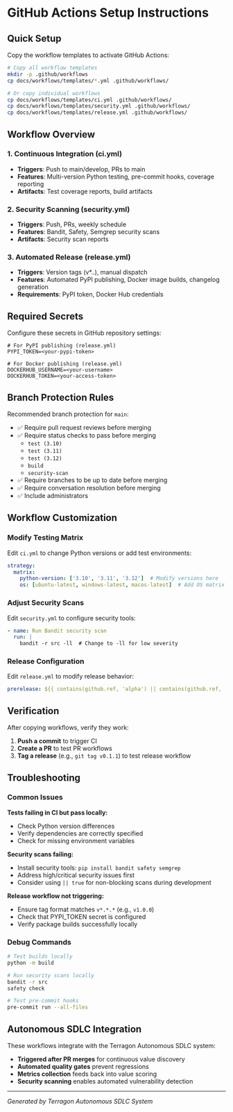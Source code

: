 # GitHub Actions Setup Instructions

## Quick Setup

Copy the workflow templates to activate GitHub Actions:

```bash
# Copy all workflow templates
mkdir -p .github/workflows
cp docs/workflows/templates/*.yml .github/workflows/

# Or copy individual workflows
cp docs/workflows/templates/ci.yml .github/workflows/
cp docs/workflows/templates/security.yml .github/workflows/
cp docs/workflows/templates/release.yml .github/workflows/
```

## Workflow Overview

### 1. Continuous Integration (ci.yml)
- **Triggers**: Push to main/develop, PRs to main
- **Features**: Multi-version Python testing, pre-commit hooks, coverage reporting
- **Artifacts**: Test coverage reports, build artifacts

### 2. Security Scanning (security.yml)
- **Triggers**: Push, PRs, weekly schedule
- **Features**: Bandit, Safety, Semgrep security scans
- **Artifacts**: Security scan reports

### 3. Automated Release (release.yml)  
- **Triggers**: Version tags (v*.*.*), manual dispatch
- **Features**: Automated PyPI publishing, Docker image builds, changelog generation
- **Requirements**: PyPI token, Docker Hub credentials

## Required Secrets

Configure these secrets in GitHub repository settings:

```
# For PyPI publishing (release.yml)
PYPI_TOKEN=<your-pypi-token>

# For Docker publishing (release.yml)
DOCKERHUB_USERNAME=<your-username>
DOCKERHUB_TOKEN=<your-access-token>
```

## Branch Protection Rules

Recommended branch protection for `main`:

- ✅ Require pull request reviews before merging
- ✅ Require status checks to pass before merging
  - `test (3.10)`
  - `test (3.11)` 
  - `test (3.12)`
  - `build`
  - `security-scan`
- ✅ Require branches to be up to date before merging
- ✅ Require conversation resolution before merging
- ✅ Include administrators

## Workflow Customization

### Modify Testing Matrix
Edit `ci.yml` to change Python versions or add test environments:

```yaml
strategy:
  matrix:
    python-version: ['3.10', '3.11', '3.12']  # Modify versions here
    os: [ubuntu-latest, windows-latest, macos-latest]  # Add OS matrix
```

### Adjust Security Scans
Edit `security.yml` to configure security tools:

```yaml
- name: Run Bandit security scan
  run: |
    bandit -r src -ll  # Change to -ll for low severity
```

### Release Configuration
Edit `release.yml` to modify release behavior:

```yaml
prerelease: ${{ contains(github.ref, 'alpha') || contains(github.ref, 'beta') }}
```

## Verification

After copying workflows, verify they work:

1. **Push a commit** to trigger CI
2. **Create a PR** to test PR workflows  
3. **Tag a release** (e.g., `git tag v0.1.1`) to test release workflow

## Troubleshooting

### Common Issues

**Tests failing in CI but pass locally:**
- Check Python version differences
- Verify dependencies are correctly specified
- Check for missing environment variables

**Security scans failing:**
- Install security tools: `pip install bandit safety semgrep`
- Address high/critical security issues first
- Consider using `|| true` for non-blocking scans during development

**Release workflow not triggering:**
- Ensure tag format matches `v*.*.*` (e.g., `v1.0.0`)
- Check that PYPI_TOKEN secret is configured
- Verify package builds successfully locally

### Debug Commands
```bash
# Test builds locally
python -m build

# Run security scans locally  
bandit -r src
safety check

# Test pre-commit hooks
pre-commit run --all-files
```

## Autonomous SDLC Integration

These workflows integrate with the Terragon Autonomous SDLC system:

- **Triggered after PR merges** for continuous value discovery
- **Automated quality gates** prevent regressions
- **Metrics collection** feeds back into value scoring
- **Security scanning** enables automated vulnerability detection

---

*Generated by Terragon Autonomous SDLC System*

